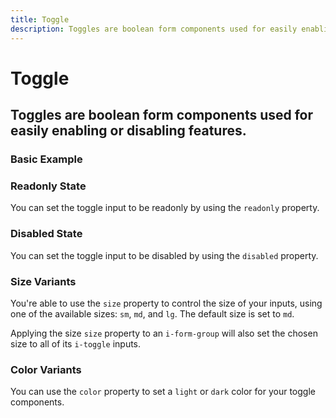 ```yaml
---
title: Toggle
description: Toggles are boolean form components used for easily enabling or disabling features. 
---
```


<script setup>
import * as examples from '../examples';
</script>

# Toggle
## Toggles are boolean form components used for easily enabling or disabling features. 

### Basic Example

<example :component="examples.IToggleBasicExample" :html="examples.IToggleBasicExampleHTML" :js="examples.IToggleBasicExampleJS"></example>

### Readonly State
You can set the toggle input to be readonly by using the `readonly` property.

<example :component="examples.IToggleReadonlyExample" :html="examples.IToggleReadonlyExampleHTML" :js="examples.IToggleReadonlyExampleJS"></example>

### Disabled State
You can set the toggle input to be disabled by using the `disabled` property.

<example :component="examples.IToggleDisabledExample" :html="examples.IToggleDisabledExampleHTML" :js="examples.IToggleDisabledExampleJS"></example>

### Size Variants
You're able to use the `size` property to control the size of your inputs, using one of the available sizes: `sm`, `md`, and `lg`. The default size is set to `md`. 

<example :component="examples.IToggleSizeVariantsExample" :html="examples.IToggleSizeVariantsExampleHTML" :js="examples.IToggleSizeVariantsExampleJS"></example>

Applying the size `size` property to an `i-form-group` will also set the chosen size to all of its `i-toggle` inputs.

### Color Variants
You can use the `color` property to set a `light` or `dark` color for your toggle components.

<example :component="examples.IToggleColorVariantsExample" :html="examples.IToggleColorVariantsExampleHTML" :js="examples.IToggleColorVariantsExampleJS"></example>



